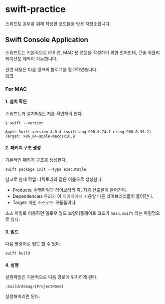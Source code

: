 # swift-practice

스위프트 공부를 위해 작성한 코드들을 담은 저장소입니다.

## Swift Console Application
스위프트는 기본적으로 iOS 앱, MAC 용 앱등을 작성하기 위한 언어인데, 콘솔 어플리케이션도 제작이 가능합니다.

관련 내용은 다음 링크의 블로그를 참고하였습니다.    
[링크](https://medium.com/quick-code/lets-build-a-command-line-app-in-swift-328ce274f1cc)    

### For MAC

#### 1. 설치 확인
스위프트가 설치되었는지를 확인해야 한다.
```
$ swift --version

Apple Swift version 4.0.4 (swiftlang-900.0.74.1 clang-900.0.39.2)
Target: x86_64-apple-macosx10.9
```

#### 2. 패키지 구조 생성
기본적인 패키지 구조를 생성한다.
```
swift package init --type executable
```
참고로 현재 작업 디렉토리와 같은 이름으로 생성한다.

- Products: 실행파일과 라이브러리 즉, 최종 산출물이 들어간다.
- Dependencies 우리가 이 패키지에서 사용할 다른 라이브러리들이 들어간다.
- Target: 메인 소스코드 모듈들이다.

소스 파일로 이동하면 헬로우 월드 보일러플레이트 코드가 `main.swift` 라는 파일명으로 있다.

#### 3. 빌드
다음 명령어로 빌드 할 수 있다.
```
swift build
```

#### 4. 실행
실행파일은 기본적으로 다음 경로에 위치하게 된다.    
```
.build/debug/{ProjectName}
```
실행해버리면 된다.
